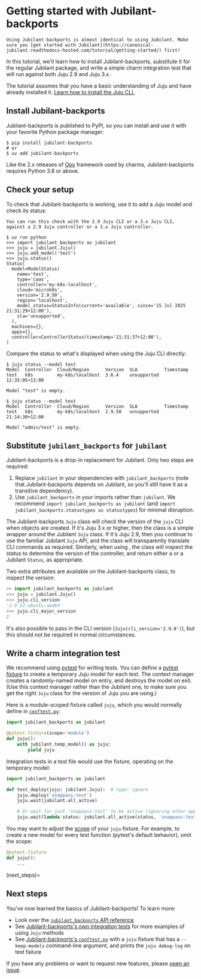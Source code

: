 # Getting started with Jubilant-backports

```{important}
Using Jubilant-backports is almost identical to using Jubilant. Make sure you [get started with Jubilant](https://canonical-jubilant.readthedocs-hosted.com/tutorial/getting-started/) first!
```

In this tutorial, we'll learn how to install Jubilant-backports, substitute it for the regular Jubilant package, and write a simple charm integration test that will run against both Juju 2.9 and Juju 3.x.

The tutorial assumes that you have a basic understanding of Juju and have already installed it. [Learn how to install the Juju CLI.](https://documentation.ubuntu.com/juju/2.9/howto/manage-juju/index.html#install-juju)


## Install Jubilant-backports

Jubilant-backports is published to PyPI, so you can install and use it with your favorite Python package manager:

```
$ pip install jubilant-backports
# or
$ uv add jubilant-backports
```

Like the 2.x releases of [Ops](https://github.com/canonical/operator) framework used by charms, Jubilant-backports requires Python 3.8 or above.


## Check your setup

To check that Jubilant-backports is working, use it to add a Juju model and check its status:

```{tip}
You can run this check with the 2.9 Juju CLI or a 3.x Juju CLI, against a 2.9 Juju controller or a 3.x Juju controller.
```

```
$ uv run python
>>> import jubilant_backports as jubilant
>>> juju = jubilant.Juju()
>>> juju.add_model('test')
>>> juju.status()
Status(
  model=ModelStatus(
    name='test',
    type='caas',
    controller='my-k8s-localhost',
    cloud='microk8s',
    version='2.9.50',
    region='localhost',
    model_status=StatusInfo(current='available', since='15 Jul 2025 21:31:29+12:00'),
    sla='unsupported',
  ),
  machines={},
  apps={},
  controller=ControllerStatus(timestamp='21:31:37+12:00'),
)
```

Compare the status to what's displayed when using the Juju CLI directly:

```
$ juju status --model test
Model  Controller  Cloud/Region      Version  SLA          Timestamp
test   k8s         my-k8s/localhost  3.6.4    unsupported  12:35:05+13:00

Model "test" is empty.

$ juju status --model test
Model  Controller  Cloud/Region      Version  SLA          Timestamp
test   k8s         my-k8s/localhost  2.9.50   unsupported  21:14:30+12:00

Model "admin/test" is empty.
```

## Substitute `jubilant_backports` for `jubilant`

Jubilant-backports is a drop-in replacement for Jubilant. Only two steps are required:

1. Replace `jubilant` in your dependencies with `jubilant_backports` (note that Jubilant-backports depends on Jubilant, so you'll still have it as a transitive dependency).
2. Use `jubilant_backports` in your imports rather than `jubilant`. We recommend `import jubilant_backports as jubilant` (and `import jubilant_backports.statustypes as statustypes`) for minimal disruption.

The Jubilant-backports `Juju` class will check the version of the `juju` CLI when objects are created. If it's Juju 3.x or higher, then the class is a simple wrapper around the Jubilant `Juju` class. If it's Juju 2.9, then you continue to use the familiar Jubilant `Juju` API, and the class will transparently translate CLI commands as required. Similarly, when using [](jubilant_backports.Juju.status), the class will inspect the status to determine the version of the controller, and return either a [](jubilant_backports.Status) or a Jubilant `Status`, as appropriate.

Two extra attributes are available on the Jubilant-backports class, to inspect the version:

```python
>> import jubilant_backports as jubilant
>>> juju = jubilant.Juju()
>>> juju.cli_version
'2.9.52-ubuntu-amd64'
>>> juju.cli_major_version
2
```

It's also possible to pass in the CLI version (`Juju(cli_version='2.9.0')`), but this should not be required in normal circumstances.

## Write a charm integration test

We recommend using [pytest](https://docs.pytest.org/en/stable/) for writing tests. You can define a [pytest fixture](https://docs.pytest.org/en/stable/explanation/fixtures.html) to create a temporary Juju model for each test. The [](jubilant_backports.temp_model) context manager creates a randomly-named model on entry, and destroys the model on exit. (Use this context manager rather than the Jubilant one, to make sure you get the right `Juju` class for the version of Juju you are using.)

Here is a module-scoped fixture called `juju`, which you would normally define in [`conftest.py`](https://docs.pytest.org/en/stable/reference/fixtures.html#conftest-py-sharing-fixtures-across-multiple-files):

```python
import jubilant_backports as jubilant

@pytest.fixture(scope='module')
def juju():
    with jubilant.temp_model() as juju:
        yield juju
```

Integration tests in a test file would use the fixture, operating on the temporary model:

```python
import jubilant_backports as jubilant

def test_deploy(juju: jubilant.Juju):  # type: ignore
    juju.deploy('snappass-test')
    juju.wait(jubilant.all_active)

    # Or wait for just 'snappass-test' to be active (ignoring other apps):
    juju.wait(lambda status: jubilant.all_active(status, 'snappass-test'))
```

You may want to adjust the [scope](https://docs.pytest.org/en/stable/how-to/fixtures.html#fixture-scopes) of your `juju` fixture. For example, to create a new model for every test function (pytest's default behavior), omit the scope:

```python
@pytest.fixture
def juju():
    ...
```

(next_steps)=
## Next steps

You've now learned the basics of Jubilant-backports! To learn more:

- Look over the [`jubilant_backports` API reference](/reference/jubilant_backports)
- See [Jubilant-backports's own integration tests](https://github.com/canonical/jubilant-backports/tree/main/tests/integration) for more examples of using `Juju` methods
- See [Jubilant-backports's `conftest.py`](https://github.com/canonical/jubilant-backports/blob/main/tests/integration/conftest.py) with a `juju` fixture that has a `--keep-models` command-line argument, and prints the `juju debug-log` on test failure

If you have any problems or want to request new features, please [open an issue](https://github.com/canonical/jubilant-backports/issues/new).
